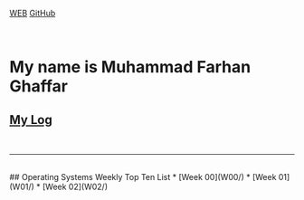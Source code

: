 ---
---

[WEB](https://fghaffar26.github.io/os202/)
[GitHub](https://github.com/fghaffar26/os202/)

<br>

# My name is Muhammad Farhan Ghaffar

## [My Log](TXT/mylog.txt)
<br>
<hr>
<br>
## Operating Systems Weekly Top Ten List
* [Week 00](W00/)
* [Week 01](W01/)
* [Week 02](W02/)

